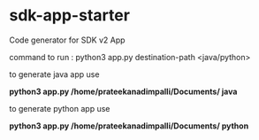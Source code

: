 # sdk-app-starter

Code generator for SDK v2 App

command to run : 
python3 app.py destination-path  <java/python>

to generate java app use

**python3 app.py /home/prateekanadimpalli/Documents/ java**


to generate python app use

**python3 app.py /home/prateekanadimpalli/Documents/ python**

